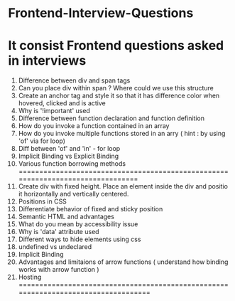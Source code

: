 # Frontend-Interview-Questions
It consist Frontend questions asked in interviews
=================================================
1. Difference between div and span tags
2. Can you place div within span ? Where could we use this structure
3. Create an anchor tag and style it so that it has difference color when hovered, clicked and is active
4. Why is '!important' used 
5. Difference between function declaration and function definition
6. How do you invoke a function contained in an array
7. How do you invoke multiple functions stored in an arry ( hint : by using 'of' via for loop)
8. Diff between 'of' and 'in' - for loop
9. Implicit Binding vs Explicit Binding
10. Various function borrowing methods
================================================================================
1. Create div with fixed height. Place an element inside the div and positio it horizontally and vertically centered.
2. Positions in CSS
3. Differentiate behavior of fixed and sticky position
4. Semantic HTML and advantages
5. What do you mean by accessibility issue
6. Why is 'data' attribute used
7. Different ways to hide elements using css
8. undefined vs undeclared
9. Implicit Binding
10. Advantages and limitaions of arrow functions ( understand how binding works with arrow function )
11. Hosting 
===================================================================================
